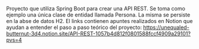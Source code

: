 Proyecto que utiliza Spring Boot para crear una API REST. Se toma como ejemplo una única clase de entidad llamada Persona. La misma se persiste en la abse de datos H2.
El links contienen apuntes realizados en Notion que ayudan a entender el paso a paso teórico del proyecto:
https://unequaled-butternut-3d4.notion.site/API-REST-1057b4d812f0801588fccf4909a29101?pvs=4
